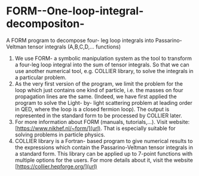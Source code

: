# FORM--One-loop-integral-decompositon-
A FORM program to decompose four- leg loop integrals into Passarino-Veltman tensor integrals (A,B,C,D,... functions)
1. We use FORM-  a symbolic manipulation system as the tool to transform a four-leg loop integral into the sum of tensor integrals. So that we can use another numerical tool, e.g. COLLIER library, to solve the integrals in a particular problem. 
2.  As the very first version of the program, we limit the problem for the loop which just contains one kind of particle, i.e. the masses on four propagation lines are the same.
(Indeed, we have first applied the program to solve the Light- by- light scattering problem at leading order in QED,  where the loop is a closed fermion loop).
The output is represented in the standard form to be processed by COLLIER later.
3. For more information about FORM (manuals, tutorials,...). Visit website: [https://www.nikhef.nl/~form/](url). That is especially suitable for solving problems in particle physics.
4. COLLIER library is a Fortran- based program to give numerical results to the expressions which contain the Passarino-Veltman tensor integrals in a standard form.
This library can be applied up to 7-point functions with multiple options for the users. For more details about it, visit the website [https://collier.hepforge.org/](url)

